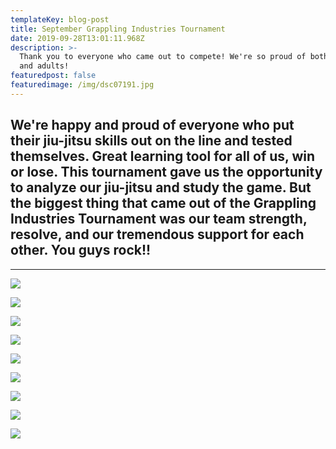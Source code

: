 ```yaml
---
templateKey: blog-post
title: September Grappling Industries Tournament
date: 2019-09-28T13:01:11.968Z
description: >-
  Thank you to everyone who came out to compete! We're so proud of both children
  and adults! 
featuredpost: false
featuredimage: /img/dsc07191.jpg
---
```

## We're happy and proud of everyone who put their jiu-jitsu skills out on the line and tested themselves. Great learning tool for all of us, win or lose. This tournament gave us the opportunity to analyze our jiu-jitsu and study the game. But the biggest thing that came out of the Grappling Industries Tournament was our team strength, resolve, and our tremendous support for each other. You guys rock!! 

- - -

![](/img/img_110348.jpg)

![](/img/dsc07191.jpg)

![](/img/dsc07210.jpg)

![](/img/dsc07131.jpg)

![](/img/dsc07105.jpg)

![](/img/dsc07038.jpg)

![](/img/dsc07044.jpg)

![](/img/dsc07074.jpg)

![](/img/dsc07168.jpg)
